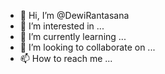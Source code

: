 - 👋 Hi, I’m @DewiRantasana
- 👀 I’m interested in ...
- 🌱 I’m currently learning ...
- 💞️ I’m looking to collaborate on ...
- 📫 How to reach me ...

<!---
DewiRantasana/DewiRantasana is a ✨ special ✨ repository because its `README.md` (this file) appears on your GitHub profile.
You can click the Preview link to take a look at your changes.
--->
